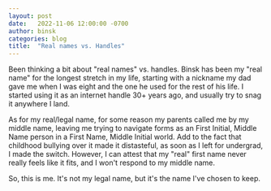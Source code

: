 ```yaml
---
layout: post
date:   2022-11-06 12:00:00 -0700
author: binsk
categories: blog
title:  "Real names vs. Handles"
---
```


Been thinking a bit about "real names" vs. handles. Binsk has been my "real name" for the longest stretch in my life, starting with a nickname my dad gave me when I was eight and the one he used for the rest of his life. I started using it as an internet handle 30+ years ago, and usually try to snag it anywhere I land.

As for my real/legal name, for some reason my parents called me by my middle name, leaving me trying to navigate forms as an First Initial, Middle Name person in a First Name, Middle Initial world. Add to the fact that childhood bullying over it made it distasteful, as soon as I left for undergrad, I made the switch. However, I can attest that my "real" first name never really feels like it fits, and I won't respond to my middle name.

So, this is me. It's not my legal name, but it's the name I've chosen to keep.
